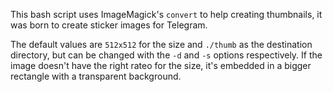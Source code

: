 This bash script uses ImageMagick's `convert` to help creating thumbnails, it was born to create sticker images for Telegram.

The default values are `512x512` for the size and `./thumb` as the destination directory, but can be changed with the `-d` and `-s` options respectively. If the image doesn't have the right rateo for the size, it's embedded in a bigger rectangle with a transparent background.

